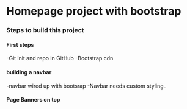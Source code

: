 # Homepage project with bootstrap


### Steps to build this project


#### First steps
-Git init and repo in GitHub
-Bootstrap cdn

#### building a navbar
-navbar wired up with bootsrap
-Navbar needs custom styling..

#### Page Banners on top
